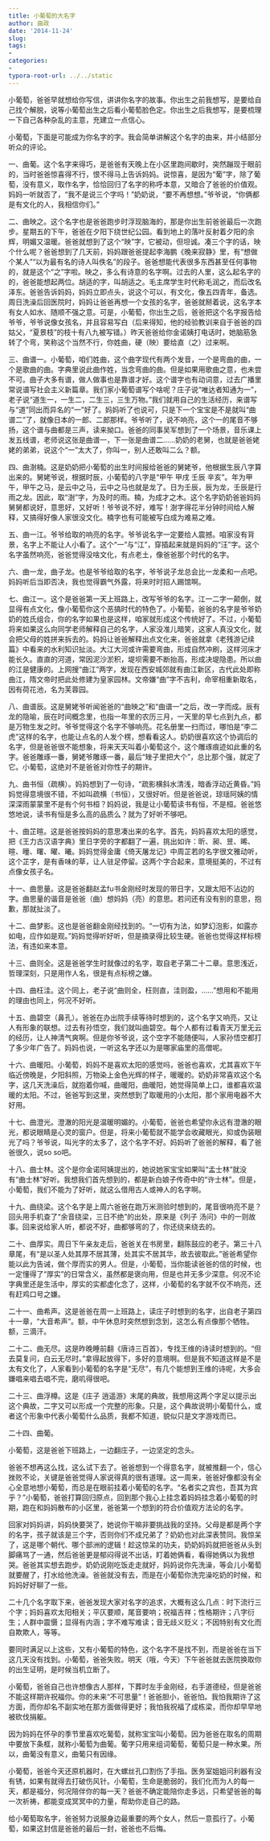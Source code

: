 ```yaml
---
title: 小葡萄的大名字
author: 曲政
date: '2014-11-24'
slug: 
tags:
- 
categories:
- 
typora-root-url: ../../static
---
```


小葡萄，爸爸早就想给你写信，讲讲你名字的故事。你出生之前我想写，是要给自己找个解脱，说等小葡萄出生之后看小葡萄脸色定。你出生之后我想写，是要梳理一下自己各种杂乱的主意，充建立一点信心。

小葡萄，下面是可能成为你名字的字。我会简单讲解这个名字的由来，并小结部分听众的评论。

一、曲葡。这个名字来得巧，是爸爸有天晚上在小区里跑间歇时，突然蹦现于眼前的，当时爸爸惊喜得不行，恨不得马上告诉妈妈。说惊喜，是因为“葡”字，除了葡萄，没有意义，取作名字，恰恰回归了名字的称呼本意，又暗合了爸爸的价值观。妈妈一听就否了，“我不是说三个字吗！”奶奶说，“要不再想想。”爷爷说，“你俩都是有文化的人，我相信你们。”

二、曲映之。这个名字也是爸爸跑步时浮现脑海的，那是你出生前爸爸最后一次跑步。星期五的下午，爸爸在夕阳下绕世纪公园。看到地上的落叶反射着夕阳的余辉，明媚又温暖。爸爸就想到了这个“映”字，它被动，但坦诚。凑三个字的话，映个什么呢？爸爸想到了几天前，妈妈跟爸爸提起李海鹏《晚来寂静》里，有“想做个某人”“以为最有名的诗人叫佚名”的段子。爸爸想能代表很多东西甚至任何事物的，就是这个“之”字啦。映之，多么有诗意的名字啊。过去的人里，这么起名字的的，爸爸能想起两位。胡适的字，叫胡适之。毛主席学生时代称毛润之，而后改名泽东。爸爸告诉妈妈，妈妈立即点头，说这个可以，有文化，像五四青年，备选。周日洗澡后回医院时，妈妈让爸爸再想一个女孩的名字，爸爸就掰着说，这名字本有女人如水、随顺不强之意。可是，小葡萄，你出生之后，爸爸把这个名字报告给爷爷，爷爷说像女孩名，并且容易写白（后来得知，他的经验教训来自于爸爸的四姑父，“夏景枝”的枝十有八九被写错。）昨天爸爸给你金诺姨打电话时，她脑筋急转了个弯，笑称这个当然不行，你姓曲，硬（映）要给直（之）过来啊。

三、曲谱一。小葡萄，咱们姓曲，这个曲字现代有两个发音，一个是弯曲的曲，一个是歌曲的曲。字典里说此曲作姓，当念弯曲的曲。但是如果用歌曲之意，也未尝不可。曲子大多有谱，做人做事也是靠谱才好。这个谱字也有动词意，过去广播里常说谱写社会主义新篇章。我们家小葡萄谱写个啥呢？庄子说“唯达者知通为一”，老子说“道生一，一生二，二生三，三生万物。”我们就用自己的生活经历，来谱写与“道”同出而异名的“一”好了。妈妈听了也说可，只是下一个宝宝是不是就叫“曲谱二”了，就像日本的一郎、二郎那样。爷爷听了，说不响亮，这个一的尾音不够扬，这个谱与曲都是三声，读来拗口。爸爸的同事吴军想到了一个场景，音乐课上发五线谱，老师说这张是曲谱一，下一张是曲谱二……奶奶的老舅，也就是爸爸姥姥的弟弟，说这个“一”太大了，你叫一，别人还敢叫二么？额。

四、曲澍楠。这是奶奶把小葡萄的出生时间报给爸爸的舅姥爷，他根据生辰八字算出来的。舅姥爷说，根据时辰，小葡萄的八字是“甲午 甲戌 壬辰 辛亥”。年为甲午，甲午之马，是云中之马，云中之马也就是龙了。日为壬辰，辰为龙，壬辰是行雨之龙。因此，取“澍”字，为及时的雨。楠，为成才之木。这个名字奶奶爸爸妈妈舅舅都说好，意思好，又好听！爷爷说不好，难写！澍字得花半分钟时间给人解释，又搞得好像人家很没文化。楠字也有可能被写白成为难易之难。

五、曲一江。爷爷给取的响亮的名字。爷爷说名字一定要给人震撼。咱家没有背景，名字上不能让人小看了。这个“一”与“江”，穿插起来就是妈妈的“汪”字。这个名字虽然响亮，爸爸觉得没啥文化，有点老土，像爸爸那个时代的名字。

六、曲一龙，曲子龙。也是爷爷给取的名字，爷爷说子龙总会比一龙柔和一点吧。妈妈听后当即否决，我也觉得霸气外露，将来时时招人踢馆啊。

七、曲江一。这个是爸爸第一天上班路上，改写爷爷的名字。江一二字一颠倒，就显得有点文化，像小葡萄你这个恶搞时代的特色了。小葡萄，爸爸的名字是爷爷奶奶的姓氏组合，你的名字如果也是这样，咱家就形成这个传统好了。不过，小葡萄将来如果这么向同学老师解释自己的名字，人家没准儿暗笑，这家人真没文化，就会把父母的姓拼来拆去的。妈妈让爸爸解释出点文化来，爸爸就拿《老残游记续篇》中看来的水利知识扯淡。大江大河或许需要弯曲，形成自然冲刷，这样河床才能长久。直直的河道，常因泥沙淤积，堤坝需要不断抬高，形成决堤隐患。所以曲的江是健康的。上网搜“曲江”两字，发现在西安城郊就有曲江新区，古代此处即称曲江，隋文帝时把此处修建为皇家园林。文帝嫌“曲”字不吉利，命宰相重新取名，因有荷花池，名为芙蓉园。

八、曲谱辰。这是舅姥爷听闻爸爸的“曲映之”和“曲谱一”之后，改一字而成。辰有龙的隐喻，辰在时间概念里，也指一年里的农历三月，一天里的早七点到九点，都是万物生发之时。爷爷觉得这个名字不够响亮。花名册里一扫而过，哪怕是“李二虎”这样的名字，也能让点名的人发个楞，想看看这人。奶奶很喜欢这个协调后的名字，但是爸爸很不能想象，将来天天叫着小葡萄这个，这个雕琢痕迹如此重的名字。爸爸雕琢一番，舅姥爷雕琢一番，最后“矬子里把大个”，总比那个强，就定了它。小葡萄，这绝对不是爸爸对你性子的期许。

九、曲书恒（疏横）。妈妈想到了一句诗，“疏影横斜水清浅，暗香浮动近黄昏。”妈妈觉得意境很不错，不如叫疏横（书恒），又很好听。但是爸爸说，琼瑶阿姨的情深深雨蒙蒙里不是有个何书桓？妈妈说，我是让小葡萄读书有恒，不是桓。爸爸悠悠地说，读书有恒是多么高的品质么？就为了好听不够吧。

十、曲芷暄。这是爸爸按妈妈的意思凑出来的名字。首先，妈妈喜欢太阳的感觉，把《王力古汉语字典》里日字旁的字都翻了一遍，挑出如许：昕、昶、昱、晞、暄、曈、曙、曜、曦。妈妈觉得金庸《倚天屠龙记》中周芷若的名字很文雅动听，这个芷字，是有香味的草，让人驻足停留。这两个字合起来，意境挺美的，不过有点像女孩子名。

十一、曲思量。这是爸爸翻赵孟fu书金刚经时发现的带日字，又跟太阳不沾边的字。曲思量的谐音是爸爸（曲）想妈妈（亮）的意思。若问还有没有别的意思，抱歉，那就扯淡了。

十二、曲梦影。这也是爸爸翻金刚经找到的。“一切有为法，如梦幻泡影，如露亦如电，应作如是观。”妈妈觉得听好听，但是摘录得比较生硬。爸爸也觉得这样标榜法，有违如来本意。

十三、曲则全。这是爸爸学生时就像过的名字，取自老子第二十二章。意思浅近，哲理深刻，只是用作人名，很是有点标榜之嫌。

十四、曲枉洼。这个同上，老子说“曲则全，枉则直，洼则盈，……”想用和不能用的理由也同上，何况不好听。

十五、曲碧空（鼻孔）。爸爸在办出院手续等待时想到的，这个名字又响亮，又让人有形象的联想。过去有孙悟空，我们就叫曲碧空。每个人都有过看青天万里无云的经历，让人神清气爽啊。但是你爷爷说，这个空字不能随便叫，人家孙悟空都打了多少年广告了。妈妈也说，一听这名字还以为是哪家庙里的高僧呢。

十六、曲暖阳。小葡萄，妈妈不是喜欢太阳的感觉吗，爸爸也喜欢，尤其喜欢下午临近傍晚是，夕阳斜照，万物染上金色光辉的样子，暖暖的。奶奶非常喜欢这个名字，这几天洗澡后，就抱着你喊，曲暖阳，曲暖阳，她觉得简单上口，谁都喜欢温暖的太阳。不过，爸爸写到这里，突然想到了取暖用的小太阳，那个家用电器不大好用。

十七、曲澄光。澄澈的阳光是温暖明媚的。小葡萄，爸爸也希望你永远有澄澈的眼光，都说眼睛是心灵的窗户。但是，将来小葡萄就不能学会收藏眼光，抑或伪装眼光了吗？爷爷说，叫光字的太多了，这个名字不好。妈妈听了爸爸的解释，看了爸爸很久，说so so吧。

十八、曲士林。这个是你金诺阿姨提出的，她说她家宝宝如果叫“孟士林”就没有“曲士林”好听。我想我们首先想到的，都是新白娘子传奇中的“许士林”。但是，小葡萄，我们不能为了好听，就这么借用古人或神人的名字啊。

十九、曲绕梁。这个名字是上周六爸爸在跑万米测验时想到的，尾音很响亮不是？回头用手机查了“余音绕梁，三日不绝”的出处，原来是《列子 汤问》中的一则故事。回来说给家人听，都说不好，曲都够弯的了，你还绕来绕去的。

二十、曲厚实。周日下午亲友走后，爸爸关在书房里，翻陈鼓应的老子。第三十八章尾，有“是以圣人处其厚不居其薄，处其实不居其华，故去彼取此。”爸爸希望你能以此为告诫，做个厚而实的男人。但是，小葡萄，当你能读爸爸的信的时候，也一定懂得了“厚实”的日常含义，虽然都是褒向用，但是也并无多少深意。何况不论字典里还是生活中，厚实的实都虚化念了，这样，小葡萄的名字就不仅不响亮，还有赶鸡口号之嫌。

二十一、曲希声。这是爸爸在周一上班路上，读庄子时想到的名字，出自老子第四十一章，“大音希声”。额，中午休息时突然想到念到，这怎么有点像那个牺牲。额，三滴汗。

二十二、曲无尽。这是昨晚睡前翻《唐诗三百首》，专找王维的诗读时想到的。“但去莫复问，白云无尽时。”拿得起放得下，多好的意境啊。但是我不知道这样是不是太有文化了，人家看到小葡萄的名字是“无尽”，有几个能想到王维的诗呢，大多会嫌唱来唱去唱不完，磨叽得很吧。

二十三、曲浮樽。这是《庄子 逍遥游》末尾的典故，我想用这两个字足以提示出这个典故，二字又可以形成一个完整的形象。只是，这个典故说明小葡萄什么，或者这个形象中代表小葡萄什么品质，我都不知道，貌似只是文字游戏而已。

二十四、曲葡。

小葡萄，这是爸爸下班路上，一边翻庄子，一边坚定的念头。

爸爸不想再这么找，这么试下去了。爸爸想到一个得意名字，就被推翻一个，信心挫败不论，关键是爸爸觉得人家说得真的很有道理。这一周来，爸爸好像都没有全心全意地想小葡萄，而总是在眼前挂着小葡萄的名字。“名者实之宾也，吾其为宾乎？”小葡萄，爸爸打算回归原点，回到那个我心上挂念着妈妈挂念着小葡萄的时期，跑在和妈妈散布的小区里，爸爸第一个想到的符合价值观方法论的名字。

回家对妈妈讲，妈妈快要哭了，她说你干嘛非要挑战我的坚持。父母是都是两个字的名字，孩子就该是三个字，否则你们不成兄弟了？奶奶也对此深表赞同。我惊呆了，这是哪个朝代、哪个部洲的逻辑！趁这惊呆的功夫，奶奶妈妈就把爸爸从头到脚痛骂了一通，然后爸爸更是郁闷得说不出话，盯着她俩看，看得她俩以为我想哭。爸爸其实想去跑步。奶奶说刚吃饭走走就好，妈妈说你先洗澡，等会儿小葡萄就要醒了，打水给他洗澡。爸爸就没有去，而是在小葡萄你洗完澡吃奶的时候，和妈妈好好聊了一些。

二十几个名字取下来，爸爸发现大家对名字的追求，大概有这么几点：时下流行三个字；妈妈喜欢太阳相关；平仄要顺，尾音要响；祝福吉祥；性格期许；八字衍生；人群中震慑；显得有内涵；字不难写难读；音无歧义贬义；不因特别有文化而自欺欺人，等等。

要同时满足以上这些，又有小葡萄的特色，这个名字不是找不到，而是爸爸在当下这几天没有找到。小葡萄，爸爸失败。明天（哦，今天）下午爸爸就去医院换取你的出生证明，是时候当机立断了。

小葡萄，爸爸自己也许想像古人那样，下葬时左手金刚经，右手道德经，但是爸爸不能这样期许祝福你。你的未来“不可思量”！爸爸胆小，爸爸怕。我怕我期许了这方面，而你却名不副实地在那方面做得更好；我怕我祝福了成栋梁，而你却早早地被砍伐捐躯。

因为妈妈在怀孕的季节里喜欢吃葡萄，就称宝宝叫小葡萄。因为爸爸在取名的周期中要放下条框，就称小葡萄为曲葡。葡字只用来组词葡萄，葡萄只是一种水果。所以，曲葡没有意义，曲葡只有因缘。

小葡萄，爸爸今天还原机器时，在大螺丝孔口割伤了手指。医务室姐姐问利器有没有锈，如果有就得去打破伤风针。小葡萄，生命是脆弱的，我们化而为人的每一天，都是福分，何况陪伴你的每一天？爸爸不确定能陪你走多远，只希望爸爸的每一次祈祷，都能变成冥冥中的力量，帮助你走自己的路。

给小葡萄取名字，爸爸努力说服身边最重要的两个女人，然后一意孤行了。小葡萄，如果这封信是爸爸的最后一封，爸爸也不后悔。